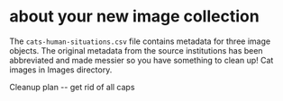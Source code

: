 # about your new image collection

The `cats-human-situations.csv` file contains metadata for three image objects.
The original metadata from the source institutions has been abbreviated and made
messier so you have something to clean up!
Cat images in Images directory.

Cleanup plan
-- get rid of all caps
